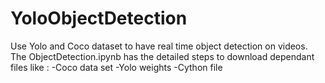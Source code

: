 # YoloObjectDetection
Use Yolo and Coco dataset to have real time object detection on videos.
The ObjectDetection.ipynb has the detailed steps to download dependant files like : 
-Coco data set
-Yolo weights
-Cython file
